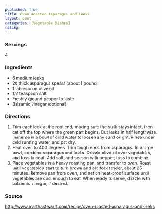 ```yaml
---
published: true
title: Oven Roasted Asparagus and Leeks
layout: post
categories: [Vegetable Dishes]
rating: 
---
```

### Servings
4

### Ingredients
- 6 medium leeks
- 20 thick asparagus spears (about 1 pound)
- 1 tablespoon olive oil
- 1/2 teaspoon salt
- Freshly ground pepper to taste
- Balsamic vinegar (optional)




### Directions
1. Trim each leek at the root end, making sure the stalk stays intact, then cut off the top where the green part begins. Cut leeks in half lengthwise. Immerse in a bowl of cold water to loosen any sand or grit. Rinse under cold running water, and pat dry.
2. Heat oven to 400 degrees. Trim tough ends from asparagus. In a large bowl, combine asparagus and leeks. Drizzle olive oil over vegetables, and toss to coat. Add salt, and season with pepper; toss to combine.
3. Place vegetables in a heavy roasting pan, and transfer to oven. Roast until vegetables start to turn brown and are fork tender, about 25 minutes. Remove pan from oven, and set on heat-proof surface until vegetables are cool enough to eat. When ready to serve, drizzle with balsamic vinegar, if desired.

### Source
<a href="http://www.marthastewart.com/recipe/oven-roasted-asparagus-and-leeks" target="new">http://www.marthastewart.com/recipe/oven-roasted-asparagus-and-leeks</a>
